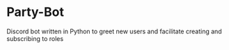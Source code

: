 # Party-Bot
Discord bot written in Python to greet new users and facilitate creating and subscribing to roles
